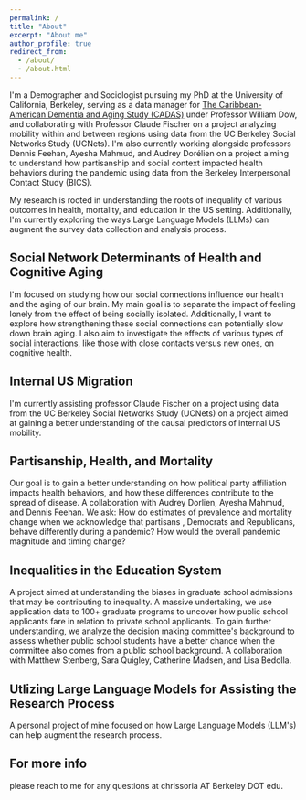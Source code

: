 ```yaml
---
permalink: /
title: "About"
excerpt: "About me"
author_profile: true
redirect_from: 
  - /about/
  - /about.html
---
```



I'm a Demographer and Sociologist pursuing my PhD at the University of California, Berkeley, serving as a data manager for <a href="https://populationsciences.berkeley.edu/cadas/investigators/">The Caribbean-American Dementia and Aging Study (CADAS)</a> under Professor William Dow, and collaborating with Professor Claude Fischer on a project analyzing mobility within and between regions using data from the UC Berkeley Social Networks Study (UCNets). I'm also currently working alongside professors Dennis Feehan, Ayesha Mahmud, and Audrey Dorélien on a project aiming to understand how partisanship and social context impacted health behaviors during the pandemic using data from the Berkeley Interpersonal Contact Study (BICS). 

My research is rooted in understanding the roots of inequality of various outcomes in health, mortality, and education in the US setting. Additionally, I'm currently exploring the ways  Large Language Models (LLMs) can augment the survey data collection and analysis process. 

Social Network Determinants of Health and Cognitive Aging
------
I'm focused on studying how our social connections influence our health and the aging of our brain. My main goal is to separate the impact of feeling lonely from the effect of being socially isolated. Additionally, I want to explore how strengthening these social connections can potentially slow down brain aging. I also aim to investigate the effects of various types of social interactions, like those with close contacts versus new ones, on cognitive health.

Internal US Migration
------
I'm currently assisting professor Claude Fischer on a project using data from the UC Berkeley Social Networks Study (UCNets) on a project aimed at gaining a better understanding of the causal predictors of internal US mobility.

Partisanship, Health, and Mortality
------
Our goal is to gain a better understanding on how political party affiliation impacts health behaviors, and how these differences contribute to the spread of disease. 
A collaboration with Audrey Dorlien, Ayesha Mahmud, and Dennis Feehan.
We ask: How do estimates of prevalence and mortality change when we acknowledge that partisans , Democrats and Republicans, behave differently during a pandemic? 
How would the overall pandemic magnitude and timing change?

Inequalities in the Education System
------
A project aimed at understanding the biases in graduate school admissions that may be contributing to inequality. 
A massive undertaking, we use application data to 100+ graduate programs to uncover how public school applicants fare in relation to private school applicants.
To gain further understanding, we analyze the decision making committee's background to assess whether public school students have a better chance when the committee also comes from a public school background. 
A collaboration with Matthew Stenberg, Sara Quigley, Catherine Madsen, and Lisa Bedolla.

Utlizing Large Language Models for Assisting the Research Process
------
A personal project of mine focused on how Large Language Models (LLM's) can help augment the research process. 

For more info
------
please reach to me for any questions at chrissoria AT Berkeley DOT edu. 
